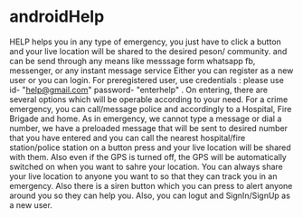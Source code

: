 # androidHelp
HELP helps you in any type of emergency, you just have to click a button and your live location will be shared to the desired peson/ community.
and can be send through any means like messsage form whatsapp fb, messenger, or any instant message service
Either you can register as a new user or you can login. For preregistered user, use credentials : please use id- "help@gmail.com" password- "enterhelp" .
On entering, there are several options which will be operable according to your need.
For a crime emergency, you can call/message police and accordingly to a Hospital, Fire Brigade and home. 
As in emergency, we cannot type a message or dial a number, we have a preloaded message that will be sent to desired number that you have entered and you can call the nearest hospital/fire station/police station on a button press and your live location will be shared with them.
Also even if the GPS is turned off, the GPS will be automatically switched on when you want to sahre your location.
You can always share your live location to anyone you want to so that they can track you in an emergency.
Also there is a siren button which you can press to alert anyone around you so they can help you.
Also, you can logut and SignIn/SignUp as a new user.

